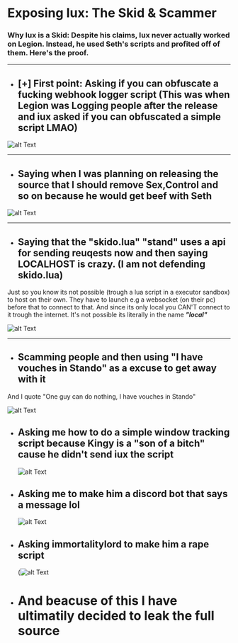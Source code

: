 # Exposing Iux: The Skid & Scammer
### Why Iux is a Skid: Despite his claims, Iux never actually worked on Legion. Instead, he used Seth's scripts and profited off of them. Here's the proof.

---
- ## [+] First point: Asking if you can obfuscate a fucking webhook logger script  (This was when Legion was Logging people after the release and iux asked if you can obfuscated a simple script LMAO)


![alt Text](https://raw.githubusercontent.com/skbiditoiletrizz327/iux-the-skid/refs/heads/main/images/Webhhok_s.png)

---

- ## Saying when I was planning on releasing the source that I should remove Sex,Control and so on because he would get beef with **Seth**

![alt Text](https://raw.githubusercontent.com/skbiditoiletrizz327/iux-the-skid/refs/heads/main/images/Remove_s.png)

---

- ## Saying that the "skido.lua" "stand" uses a api for sending reuqests now and then saying LOCALHOST is crazy. (I am not defending skido.lua)
Just so you know its not possible (trough a lua script in a executor sandbox) to host on their own. They have to launch e.g a websocket (on their pc) before that to connect to that. And since its only local you CAN'T connect to it trough the internet. It's not possible its literally in the name _**"local"**_

![alt Text](https://raw.githubusercontent.com/skbiditoiletrizz327/iux-the-skid/refs/heads/main/images/LocalHost_s.png)

---

- ## Scamming people and then using "I have vouches in Stando" as a excuse to get away with it
And I quote "One guy can do nothing, I have vouches in Stando"

![alt Text](https://raw.githubusercontent.com/skbiditoiletrizz327/iux-the-skid/refs/heads/main/images/Scamming_s.png)

- ## Asking me how to do a simple window tracking script because Kingy is a "son of a bitch" cause he didn't send iux the script

  ![alt Text](https://raw.githubusercontent.com/skbiditoiletrizz327/iux-the-skid/refs/heads/main/images/IMG_3726.jpeg)

- ## Asking me to make him a discord bot that says a message lol

  ![alt Text](https://raw.githubusercontent.com/skbiditoiletrizz327/iux-the-skid/refs/heads/main/images/IMG_3727.jpeg)

- ## Asking immortalitylord to make him a rape script

  (![alt Text](https://raw.githubusercontent.com/skbiditoiletrizz327/iux-the-skid/refs/heads/main/images/sLShz3V.png)

- # And beacuse of this I have ultimatily decided to leak the full source 
